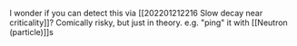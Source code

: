 I wonder if you can detect this via [[202201212216 Slow decay near criticality]]? Comically risky, but just in theory. e.g. "ping" it with [[Neutron (particle)]]s